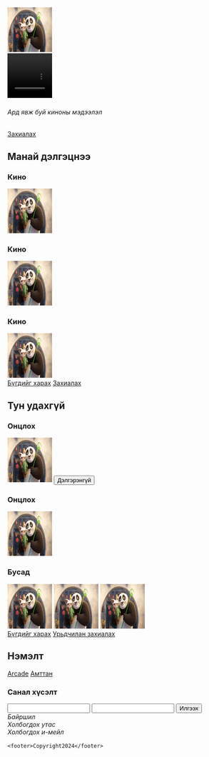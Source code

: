 <!DOCTYPE html>
<html lang="en">
<head>
    <meta charset="UTF-8">
    <meta name="viewport" content="width=device-width, initial-scale=1.0">
    <title>Document</title>
</head>
<body>
    <nav>
        <img src="download.jpg" alt="" style="width: 100px;
        height: 100px;">
        <a href=""></a>
        <a href=""></a>
        <a href=""></a>
        <a href=""></a>
    </nav>
<section>
    <video src="download.jpg"style="width: 100px;
    height: 100px;"></video>
    <h6>Ард явж буй киноны мэдээлэл</h6>
    <a href="">Захиалах</a>
</section>
<section>
    <h2>Манай дэлгэцнээ</h2>
    <article> <h3>Кино</h3><img src="download.jpg" alt=""style="width: 100px;
        height: 100px;"></article>
    <article> <h3>Кино</h3><img src="download.jpg" alt=""style="width: 100px;
        height: 100px;"></article>
    <article> <h3>Кино</h3><img src="download.jpg" alt=""style="width: 100px;
        height: 100px;"></article>
    <a href="">Бүгдийг харах</a>
    <a href="">Захиалах</a>
</section>
<section>
    <h2>Тун удахгүй</h2>
    <article > <h3>Онцлох</h3>
        <img src="download.jpg" alt=""style="width: 100px;
        height: 100px;">
        <button>Дэлгэрэнгүй</button>
    </article>
    <article> <h3>Онцлох</h3><img src="download.jpg" alt=""style="width: 100px;
        height: 100px;"></article>
    <article>
        <h3>Бусад</h3>
    <img src="download.jpg" alt=""style="width: 100px;
    height: 100px;">
    <img src="download.jpg" alt=""style="width: 100px;
    height: 100px;">
    <img src="download.jpg" alt=""style="width: 100px;
    height: 100px;"></article>
    <a href="">Бүгдийг харах</a>
    <a href="">Урьдчилан захиалах</a>
</section>
<section>
    <h2>Нэмэлт</h2>
    <a href="">Arcade</a>
    <a href="">Амттан</a>
    <article>
        <h3>Санал хүсэлт</h3>
        <input type="text">
        <input type="email">
        <button>Илгээх</button>
    </article>
    <address>
    Байршил <br>
    Холбогдох утас <br>
    Холбогдох и-мейл
    </address>

        
  
    <footer>Copyright2024</footer>
</section>
</body>
</html>
